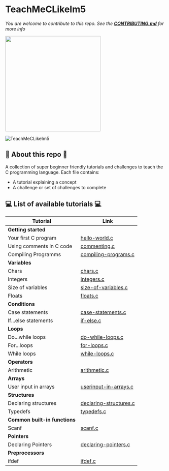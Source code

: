 # TeachMeCLikeIm5

_You are welcome to contribute to this repo. See the [**CONTRIBUTING.md**](./CONTRIBUTING.md) for more info_

<img src="https://inspirezone.tech/wp-content/uploads/2021/10/Accepting-Contributions-for-Hacktoberfest-2021.png" width="300">

![TeachMeCLikeIm5](https://inspirezone.tech/wp-content/uploads/2021/10/TeachMeCLikeIm5_Banner.png)

## 📜 About this repo 📜

A collection of super beginner friendly tutorials and challenges to teach the C programming language.
Each file contains:

- A tutorial explaining a concept
- A challenge or set of challenges to complete

## 💻 List of available tutorials 💻

| Tutorial                      | Link                                                          |
| ----------------------------- | ------------------------------------------------------------- |
| **Getting started**           |
| Your first C program          | [hello-world.c](01-getting-started/hello-world.c)              |
| Using comments in C code      | [commenting.c](01-getting-started/commenting.c)                |
| Compiling Programms           | [compiling-programs.c](01-getting-started/compiling-programs.c)|
| **Variables**                 |
| Chars                         | [chars.c](02-variables/chars.c)                                |
| Integers                      | [integers.c](02-variables/integers.c)                          |
| Size of variables             | [size-of-variables.c](02-variables/size-of-variables.c)        |
| Floats                        | [floats.c](02-variables/floats.c)                              |
| **Conditions**                |
| Case statements               | [case-statements.c](03-conditions/case-statements.c)           |
| If...else statements          | [if-else.c](03-conditions/if-else.c)                           |
| **Loops**                     |
| Do...while loops              | [do-while-loops.c](04-loops/do-while-loops.c)                  |
| For...loops                   | [for-loops.c](04-loops/for-loops.c)                            |
| While loops                   | [while-loops.c](04-loops/while-loops.c)                        |
| **Operators**                 |
| Arithmetic                    | [arithmetic.c](05-operators/arithmetic.c)                      |
| **Arrays**                    |
| User input in arrays          | [userinput-in-arrays.c](06-arrays/userinput-in-arrays.c)       |
| **Structures**                |
| Declaring structures          | [declaring-structures.c](09-structures/declaring-structures.c) |
| Typedefs                      | [typedefs.c](09-structures/typedefs.c)                         |
| **Common built-in functions** |
| Scanf                         | [scanf.c](11-common-built-in-functions/scanf.c)               |
| **Pointers**                  |                                           
| Declaring Pointers            | [declaring-pointers.c](08-pointers/declaring-pointers.c)       |
| **Preprocessors**             |                                           
| ifdef                         | [ifdef.c](10-preprocessors/ifdef.c)                           |
